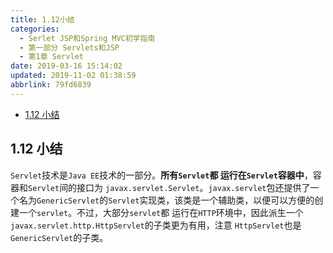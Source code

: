 ```yaml
---
title: 1.12小结
categories: 
  - Serlet JSP和Spring MVC初学指南
  - 第一部分 Servlets和JSP
  - 第1章 Servlet
date: 2019-03-16 15:14:02
updated: 2019-11-02 01:38:59
abbrlink: 79fd6839
---
```

- [1.12 小结](/ReadingNotes/79fd6839/#1-12-小结)

<!--more-->
<script src="https://cdn.bootcss.com/jquery/3.4.0/jquery.slim.min.js"></script>
<script>$(document).ready(function () {$(".post-body > ul:nth-child(1)").hide();});</script>

<!--end-->
<!--SSTStart-->
## 1.12 小结 ##
`Servlet`技术是`Java EE`技术的一部分。**所有`Servlet`都 运行在`Servlet`容器中**，容器和`Servlet`间的接口为 `javax.servlet.Servlet`。`javax.servlet`包还提供了一个名为`GenericServlet`的`Servlet`实现类，该类是一个辅助类，以便可以方便的创建一个`servlet`。不过，大部分`servlet`都 运行在`HTTP`环境中，因此派生一个 `javax.servlet.http.HttpServlet`的子类更为有用，注意 `HttpServlet`也是`GenericServlet`的子类。
<!--SSTStop-->

